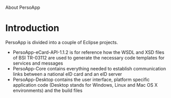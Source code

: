 About PersoApp

# Introduction #

PersoApp is divided into a couple of Eclipse projects.

  * PersoApp-eCard-API-1.1.2 is for reference how the WSDL and XSD files of BSI TR-03112 are used to generate the necessary code templates for services and messages
  * PersoApp-Core contains everything needed to establish communication links between a national eID card and an eID server
  * PersoApp-Desktop contains the user interface, platform specific application code (Desktop stands for Windows, Linux and Mac OS X environments) and the build files